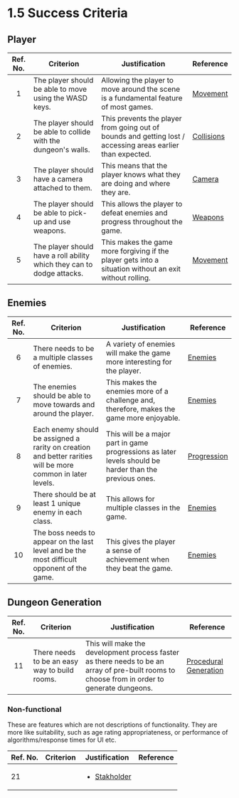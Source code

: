 # 1.5 Success Criteria

## Player

| Ref. No. | Criterion                                                              | Justification                                                                                               | Reference                                                          |
| :------: | ---------------------------------------------------------------------- | ----------------------------------------------------------------------------------------------------------- | ------------------------------------------------------------------ |
|     1    | The player should be able to move using the WASD keys.                 | Allowing the player to move around the scene is a fundamental feature of most games.                        | [Movement](1.4a-features-of-the-proposed-solution.md#movement)     |
|     2    | The player should be able to collide with the dungeon's walls.         | This prevents the player from going out of bounds and getting lost / accessing areas earlier than expected. | [Collisions](1.4a-features-of-the-proposed-solution.md#collisions) |
|     3    | The player should have a camera attached to them.                      | This means that the player knows what they are doing and where they are.                                    | [Camera](1.4a-features-of-the-proposed-solution.md#camera)         |
|     4    | The player should be able to pick-up and use weapons.                  | This allows the player to defeat enemies and progress throughout the game.                                  | [Weapons](1.4a-features-of-the-proposed-solution.md#weapons)       |
|     5    | The player should have a roll ability which they can to dodge attacks. | This makes the game more forgiving if the player gets into a situation without an exit without rolling.     | [Movement](1.4a-features-of-the-proposed-solution.md#movement)     |

## Enemies

| Ref. No. | Criterion                                                                                                   | Justification                                                                                           | Reference                                                            |
| :------: | ----------------------------------------------------------------------------------------------------------- | ------------------------------------------------------------------------------------------------------- | -------------------------------------------------------------------- |
|     6    | There needs to be a multiple classes of enemies.                                                            | A variety of enemies will make the game more interesting for the player.                                | [Enemies](1.4a-features-of-the-proposed-solution.md#enemies)         |
|     7    | The enemies should be able to move towards and around the player.                                           | This makes the enemies more of a challenge and, therefore, makes the game more enjoyable.               | [Enemies](1.4a-features-of-the-proposed-solution.md#enemies)         |
|     8    | Each enemy should be assigned a rarity on creation and better rarities will be more common in later levels. | This will be a major part in game progressions as later levels should be harder than the previous ones. | [Progression](1.4a-features-of-the-proposed-solution.md#progression) |
|     9    | There should be at least 1 unique enemy in each class.                                                      | This allows for multiple classes in the game.                                                           | [Enemies](1.4a-features-of-the-proposed-solution.md#enemies)         |
|    10    | The boss needs to appear on the last level and be the most difficult opponent of the game.                  | This gives the player a sense of achievement when they beat the game.                                   | [Enemies](1.4a-features-of-the-proposed-solution.md#enemies)         |

## Dungeon Generation

| Ref. No. | Criterion                                     | Justification                                                                                                                                | Reference                                                                                                                                                   |
| :------: | --------------------------------------------- | -------------------------------------------------------------------------------------------------------------------------------------------- | ----------------------------------------------------------------------------------------------------------------------------------------------------------- |
|    11    | There needs to be an easy way to build rooms. | This will make the development process faster as there needs to be an array of pre-built rooms to choose from in order to generate dungeons. | [Procedural ](1.4a-features-of-the-proposed-solution.md#procedural-generation)[Generation](1.4a-features-of-the-proposed-solution.md#procedural-generation) |

### Non-functional

These are features which are not descriptions of functionality. They are more like suitability, such as age rating appropriateness, or performance of algorithms/response times for UI etc.

| Ref. No. | Criterion | Justification                                                  | Reference |
| -------- | --------- | -------------------------------------------------------------- | --------- |
| 21       |           | <ul><li><a href="1.2-stakeholders.md">Stakholder</a></li></ul> |           |
